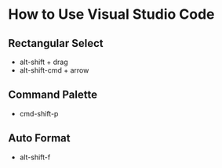 # How to Use Visual Studio Code
<!-- Order: ctrl-alt-shift-cmd -->
## Rectangular Select
- alt-shift + drag
- alt-shift-cmd + arrow

## Command Palette
- cmd-shift-p

## Auto Format
- alt-shift-f